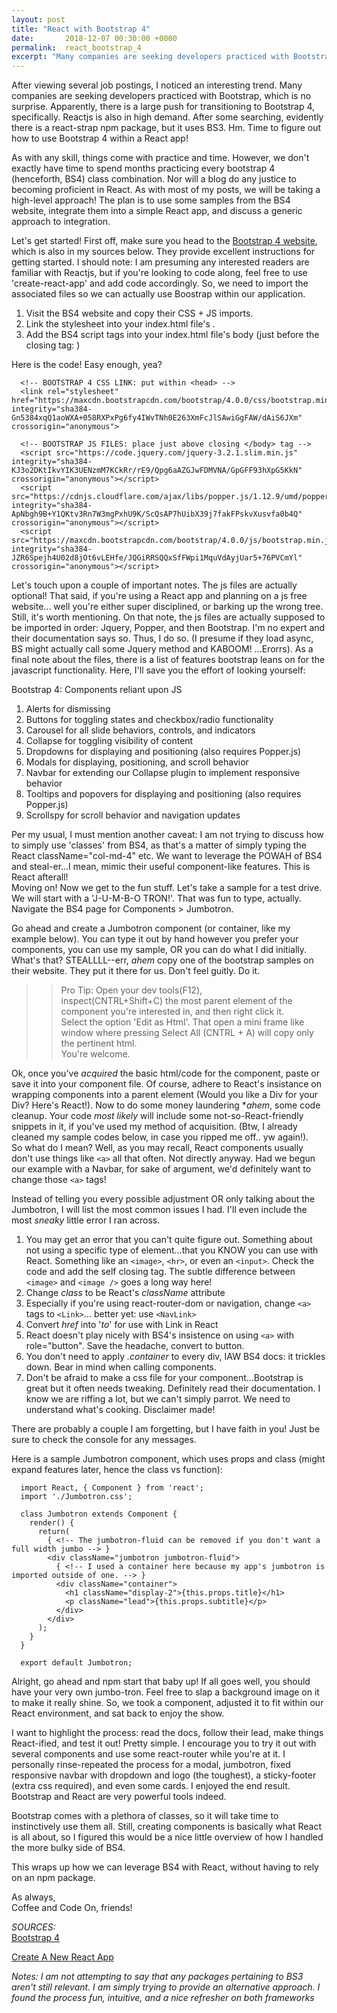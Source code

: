```yaml
---
layout: post
title: "React with Bootstrap 4"
date:       2018-12-07 00:30:00 +0000
permalink:  react_bootstrap_4
excerpt: "Many companies are seeking developers practiced with Bootstrap, which is no surprise. Apparently, there is a large push for transitioning to Bootstrap 4, specifically. Reactjs is also in high demand. After some searching, evidently there is a react-strap npm package, but it uses BS3. Hm. Time to figure out how to use Bootstrap 4 within a React app!"
---
```

 
After viewing several job postings, I noticed an interesting trend. Many companies are seeking developers practiced with Bootstrap, which is no surprise. Apparently, there is a large push for transitioning to Bootstrap 4, specifically. Reactjs is also in high demand. After some searching, evidently there is a react-strap npm package, but it uses BS3. Hm. Time to figure out how to use Bootstrap 4 within a React app!

As with any skill, things come with practice and time. However, we don't exactly have time to spend months practicing every bootstrap 4 (henceforth, BS4) class combination. Nor will a blog do any justice to becoming proficient in React. As with most of my posts, we will be taking a high-level approach! The plan is to use some samples from the BS4 website, integrate them into a simple React app, and discuss a generic approach to integration.

Let's get started! First off, make sure you head to the [Bootstrap 4 website](https://getbootstrap.com/docs/4.0/getting-started/introduction), which is also in my sources below. They provide excellent instructions for getting started. I should note: I am presuming any interested readers are familiar with Reactjs, but if you're looking to code along, feel free to use 'create-react-app' and add code accordingly. So, we need to import the associated files so we can actually use Boostrap within our application.

1. Visit the BS4 website and copy their CSS + JS imports. 
2. Link the stylesheet into your index.html file's <head>.
3. Add the BS4 script tags into your index.html file's body (just before the closing tag: </body>)

Here is the code! Easy enough, yea? 
~~~~
  <!-- BOOTSTRAP 4 CSS LINK: put within <head> -->
  <link rel="stylesheet" href="https://maxcdn.bootstrapcdn.com/bootstrap/4.0.0/css/bootstrap.min.css" integrity="sha384-Gn5384xqQ1aoWXA+058RXPxPg6fy4IWvTNh0E263XmFcJlSAwiGgFAW/dAiS6JXm" crossorigin="anonymous">

  <!-- BOOTSTRAP JS FILES: place just above closing </body> tag -->
  <script src="https://code.jquery.com/jquery-3.2.1.slim.min.js" integrity="sha384-KJ3o2DKtIkvYIK3UENzmM7KCkRr/rE9/Qpg6aAZGJwFDMVNA/GpGFF93hXpG5KkN" crossorigin="anonymous"></script>
  <script src="https://cdnjs.cloudflare.com/ajax/libs/popper.js/1.12.9/umd/popper.min.js" integrity="sha384-ApNbgh9B+Y1QKtv3Rn7W3mgPxhU9K/ScQsAP7hUibX39j7fakFPskvXusvfa0b4Q" crossorigin="anonymous"></script>
  <script src="https://maxcdn.bootstrapcdn.com/bootstrap/4.0.0/js/bootstrap.min.js" integrity="sha384-JZR6Spejh4U02d8jOt6vLEHfe/JQGiRRSQQxSfFWpi1MquVdAyjUar5+76PVCmYl" crossorigin="anonymous"></script>
~~~~

Let's touch upon a couple of important notes. The js files are actually optional! That said, if you're using a React app and planning on a js free website... well you're either super disciplined, or barking up the wrong tree. Still, it's worth mentioning. On that note, the js files are actually supposed to be imported in order: Jquery, Popper, and then Bootstrap. I'm no expert and their documentation says so. Thus, I do so. (I presume if they load async, BS might actually call some Jquery method and KABOOM! ...Erorrs). As a final note about the files, there is a list of features bootstrap leans on for the javascript functionality. Here, I'll save you the effort of looking yourself:  

Bootstrap  4: Components reliant upon JS  
1. Alerts for dismissing
2. Buttons for toggling states and checkbox/radio functionality
3. Carousel for all slide behaviors, controls, and indicators
4. Collapse for toggling visibility of content
5. Dropdowns for displaying and positioning (also requires Popper.js)
6. Modals for displaying, positioning, and scroll behavior
7. Navbar for extending our Collapse plugin to implement responsive behavior
8. Tooltips and popovers for displaying and positioning (also requires Popper.js)
9. Scrollspy for scroll behavior and navigation updates

Per my usual, I must mention another caveat: I am not trying to discuss how to simply use 'classes' from BS4, as that's a matter of simply typing the React className="col-md-4" etc. We want to leverage the POWAH of BS4 and steal-er...I mean, mimic their useful component-like features. This is React afterall!  
Moving on! Now we get to the fun stuff. Let's take a sample for a test drive. We will start with a 'J-U-M-B-O TRON!'. That was fun to type, actually. Navigate the BS4 page for Components > Jumbotron. 

Go ahead and create a Jumbotron component (or container, like my example below). You can type it out by hand however you prefer your components, you can use my sample, OR you can do what I did initially. What's that? STEALLLL--err, *ahem* copy one of the bootstrap samples on their website. They put it there for us. Don't feel guitly. Do it.  

>>Pro Tip: Open your dev tools(F12),  
>>inspect(CNTRL+Shift+C) the most parent element of the component you're interested in, and then right click it.  
>>Select the option 'Edit as Html'. That open a mini frame like window where pressing Select All (CNTRL + A) will copy only the pertinent html.  
>>You're welcome.

Ok, once you've *acquired* the basic html/code for the component, paste or save it into your component file. Of course, adhere to React's insistance on wrapping components into a parent element (Would you like a Div for your Div? Here's React!). Now to do some money laundering **ahem*, some code cleanup. Your code *most likely* will include some not-so-React-friendly snippets in it, if you've used my method of acquisition. (Btw, I already cleaned my sample codes below, in case you ripped me off.. yw again!).  
So what do I mean? Well, as you may recall, React components usually don't use things like `<a>` all that often. Not directly anyway. Had we begun our example with a Navbar, for sake of argument, we'd definitely want to change those `<a>` tags!

Instead of telling you every possible adjustment OR only talking about the Jumbotron, I will list the most common issues I had. I'll even include the most *sneaky* little error I ran across.

1. You may get an error that you can't quite figure out. Something about not using a specific type of element...that you KNOW you can use with React. Something like an `<image>`, `<hr>`, or even an `<input>`. Check the code and add the self closing tag. The subtle difference between `<image>` and `<image />` goes a long way here!
2. Change *class* to be React's *className* attribute
3. Especially if you're using react-router-dom or navigation, change `<a>` tags to `<Link>`... better yet: use `<NavLink>`
4. Convert *href* into '*to*' for use with Link in React 
5. React doesn't play nicely with BS4's insistence on using `<a>` with role="button". Save the headache, convert to button.
6. You don't need to apply *.container* to every div, IAW BS4 docs: it trickles down. Bear in mind when calling components.
7. Don't be afraid to make a css file for your component...Bootstrap is great but it often needs tweaking. Definitely read their documentation. I know we are riffing a lot, but we can't simply parrot. We need to understand what's cooking. Disclaimer made!

There are probably a couple I am forgetting, but I have faith in you! Just be sure to check the console for any messages. 

Here is a sample Jumbotron component, which uses props and class (might expand features later, hence the class vs function):
~~~~
  import React, { Component } from 'react';
  import './Jumbotron.css';

  class Jumbotron extends Component {
    render() {
      return(
        { <!-- The jumbotron-fluid can be removed if you don't want a full width jumbo --> }
        <div className="jumbotron jumbotron-fluid">
          { <!-- I used a container here because my app's jumbotron is imported outside of one. --> }
          <div className="container">
            <h1 className="display-2">{this.props.title}</h1>
            <p className="lead">{this.props.subtitle}</p>
          </div>
        </div>
      );
    }
  }

  export default Jumbotron;
~~~~

Alright, go ahead and npm start that baby up! If all goes well, you should have your very own jumbo-tron. Feel free to slap a background image on it to make it really shine. So, we took a component, adjusted it to fit within our React environment, and sat back to enjoy the show.  

I want to highlight the process: read the docs, follow their lead, make things React-ified, and test it out! Pretty simple. I encourage you to try it out with several components and use some react-router while you're at it. I personally rinse-repeated the process for a modal, jumbotron, fixed responsive navbar with dropdown and logo (the toughest), a sticky-footer (extra css required), and even some cards. I enjoyed the end result. Bootstrap and React are very powerful tools indeed.  

Bootstrap comes with a plethora of classes, so it will take time to instinctively use them all. Still, creating components is basically what React is all about, so I figured this would be a nice little overview of how I handled the more bulky side of BS4.    

This wraps up how we can leverage BS4 with React, without having to rely on an npm package. 

As always,  
Coffee and Code On, friends!


*SOURCES:*  
[Bootstrap 4](https://getbootstrap.com/docs/4.0/getting-started/introduction)  

[Create A New React App](https://reactjs.org/docs/create-a-new-react-app.html)

*Notes: I am not attempting to say that any packages pertaining to BS3 aren't still relevant. I am simply trying to provide an alternative approach. I found the process fun, intuitive, and a nice refresher on both frameworks*